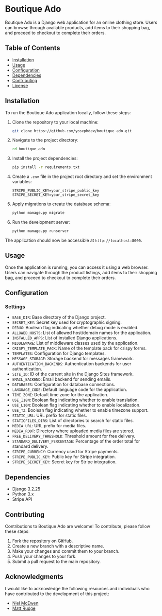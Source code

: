 # Boutique Ado

Boutique Ado is a Django web application for an online clothing store. Users can browse through available products, add items to their shopping bag, and proceed to checkout to complete their orders.

## Table of Contents

- [Installation](#installation)
- [Usage](#usage)
- [Configuration](#configuration)
- [Dependencies](#dependencies)
- [Contributing](#contributing)
- [License](#license)

## Installation

To run the Boutique Ado application locally, follow these steps:

1. Clone the repository to your local machine:

    ```bash
    git clone https://github.com/yosephdev/boutique_ado.git
    ```

2. Navigate to the project directory:

    ```bash
    cd boutique_ado
    ```

3. Install the project dependencies:

    ```bash
    pip install -r requirements.txt
    ```

4. Create a `.env` file in the project root directory and set the environment variables:

    ```plaintext
    STRIPE_PUBLIC_KEY=your_stripe_public_key
    STRIPE_SECRET_KEY=your_stripe_secret_key
    ```

5. Apply migrations to create the database schema:

    ```bash
    python manage.py migrate
    ```

6. Run the development server:

    ```bash
    python manage.py runserver
    ```

The application should now be accessible at `http://localhost:8000`.

## Usage

Once the application is running, you can access it using a web browser. Users can navigate through the product listings, add items to their shopping bag, and proceed to checkout to complete their orders.

## Configuration

### Settings

- `BASE_DIR`: Base directory of the Django project.
- `SECRET_KEY`: Secret key used for cryptographic signing.
- `DEBUG`: Boolean flag indicating whether debug mode is enabled.
- `ALLOWED_HOSTS`: List of allowed host/domain names for the application.
- `INSTALLED_APPS`: List of installed Django applications.
- `MIDDLEWARE`: List of middleware classes used by the application.
- `CRISPY_TEMPLATE_PACK`: Name of the template pack for crispy forms.
- `TEMPLATES`: Configuration for Django templates.
- `MESSAGE_STORAGE`: Storage backend for messages framework.
- `AUTHENTICATION_BACKENDS`: Authentication backends for user authentication.
- `SITE_ID`: ID of the current site in the Django Sites framework.
- `EMAIL_BACKEND`: Email backend for sending emails.
- `DATABASES`: Configuration for database connections.
- `LANGUAGE_CODE`: Default language code for the application.
- `TIME_ZONE`: Default time zone for the application.
- `USE_I18N`: Boolean flag indicating whether to enable translation.
- `USE_L10N`: Boolean flag indicating whether to enable localization.
- `USE_TZ`: Boolean flag indicating whether to enable timezone support.
- `STATIC_URL`: URL prefix for static files.
- `STATICFILES_DIRS`: List of directories to search for static files.
- `MEDIA_URL`: URL prefix for media files.
- `MEDIA_ROOT`: Directory where uploaded media files are stored.
- `FREE_DELIVERY_THRESHOLD`: Threshold amount for free delivery.
- `STANDARD_DELIVERY_PERCENTAGE`: Percentage of the order total for standard delivery.
- `STRIPE_CURRENCY`: Currency used for Stripe payments.
- `STRIPE_PUBLIC_KEY`: Public key for Stripe integration.
- `STRIPE_SECRET_KEY`: Secret key for Stripe integration.

## Dependencies

- Django 3.2.25
- Python 3.x
- Stripe API

## Contributing

Contributions to Boutique Ado are welcome! To contribute, please follow these steps:

1. Fork the repository on GitHub.
2. Create a new branch with a descriptive name.
3. Make your changes and commit them to your branch.
4. Push your changes to your fork.
5. Submit a pull request to the main repository.

## Acknowledgments

I would like to acknowledge the following resources and individuals who have contributed to the development of this project:

- [Niel McEwen](https://github.com/NielMc)
- [Matt Rudge](https://github.com/lechien73)
